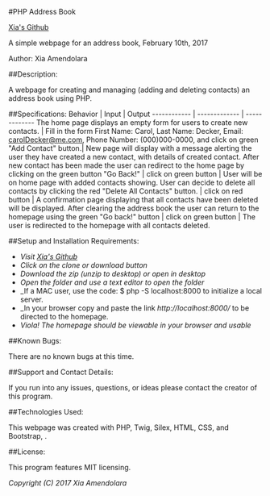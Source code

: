 #PHP Address Book

[Xia's Github](https://github.com/Xesme/address-book.git)

A simple webpage for an address book, February 10th, 2017

Author: Xia Amendolara

##Description:

A webpage for creating and managing (adding and deleting contacts) an address book using PHP.


##Specifications:
Behavior | Input | Output
------------ | ------------- | -------------
The home page displays an empty form for users to create new contacts. | Fill in the form  First Name: Carol, Last Name: Decker, Email: carolDecker@me.com, Phone Number: (000)000-0000, and click on green "Add Contact" button.| New page will display with a message alerting the user they have created a new contact, with details of created contact.
After new contact has been made the user can redirect to the home page by clicking on the green button "Go Back!" | click on green button | User will be on home page with added contacts showing.
User can decide to delete all contacts by clicking the red "Delete All Contacts" button. | click on red button | A confirmation page displaying that all contacts have been deleted will be displayed.
After clearing the address book the user can return to the homepage using the green "Go back!" button | click on green button | The user is redirected to the homepage with all contacts deleted.

##Setup and Installation Requirements:

* _Visit [Xia's Github](https://github.com/Xesme/address-book.git)_
* _Click on the clone or download button_
* _Download the zip (unzip to desktop) or open in desktop_
* _Open the folder and use a text editor to open the folder_
* _If a MAC user, use the code: $ php -S localhost:8000 to initialize                 a local server.
* _In your browser copy and paste the link *http://localhost:8000/* to be directed to the homepage.
* _Viola! The homepage should be viewable in your browser and usable_


##Known Bugs:

There are no known bugs at this time.

##Support and Contact Details:

If you run into any issues, questions, or ideas please contact the creator of this program.

##Technologies Used:

This webpage was created with PHP, Twig, Silex, HTML, CSS, and Bootstrap, .

##License:

This program features MIT licensing.

*Copyright (C) 2017 Xia Amendolara*
